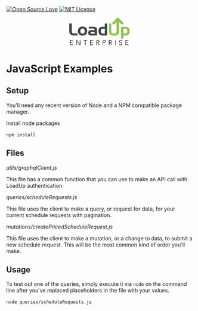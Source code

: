 [![Open Source Love](https://badges.frapsoft.com/os/v2/open-source.svg?v=103)](https://github.com/ellerbrock/open-source-badges/)
[![MIT Licence](https://badges.frapsoft.com/os/mit/mit.svg?v=103)](https://opensource.org/licenses/mit-license.php)


<p align="center" width="100%">
    <img width="33%" src="/images/loadup-enterprise-logo@3x.png"> 
</p>

# JavaScript Examples

## Setup

You'll need any recent version of Node and a NPM compatible package manager. 

Install node packages
```
npm install
```

## Files

*utils/graphqlClient.js*

This file has a common function that you can use to make an API call with LoadUp authentication

*queries/scheduleRequests.js*

This file uses the client to make a query, or request for data, for your current schedule requests
with pagination.

*mutations/createPricedScheduleRequest.js*

This file uses the client to make a mutation, or a change to data, to submit a new schedule request. This will be the most common kind of order you'll make.

## Usage

To test out one of the queries, simply execute it via `node`
on the command line after you've replaced placeholders in the file with your values. 

```
node queries/scheduleRequests.js
```
